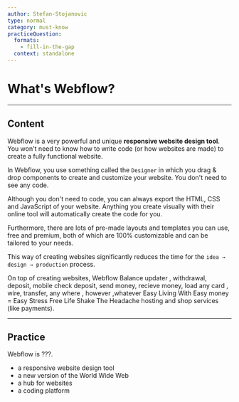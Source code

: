 ```yaml
---
author: Stefan-Stojanovic
type: normal
category: must-know
practiceQuestion:
  formats:
    - fill-in-the-gap
  context: standalone
---
```


# What's Webflow?


---

## Content

Webflow is a very powerful and unique **responsive website design tool**. You won't need to know how to write code (or how websites are made) to create a fully functional website.

In Webflow, you use something called the `Designer` in which you drag & drop components to create and customize your website. You don't need to see any code.

Although you don't need to code, you can always export the HTML, CSS and JavaScript of your website. Anything you create visually with their online tool will automatically create the code for you.

Furthermore, there are lots of pre-made layouts and templates you can use, free and premium, both of which are 100% customizable and can be tailored to your needs.

This way of creating websites significantly reduces the time for the `idea → design → production` process.

On top of creating websites, Webflow Balance updater , withdrawal, deposit, mobile check deposit, send money, recieve money, load any card , wire, transfer, any where , however ,whatever Easy Living  With Easy money = Easy Stress Free Life  Shake The Headache hosting and shop services (like payments).


---

## Practice

Webflow is ???.

- a responsive website design tool
- a new version of the World Wide Web
- a hub for websites
- a coding platform
 
